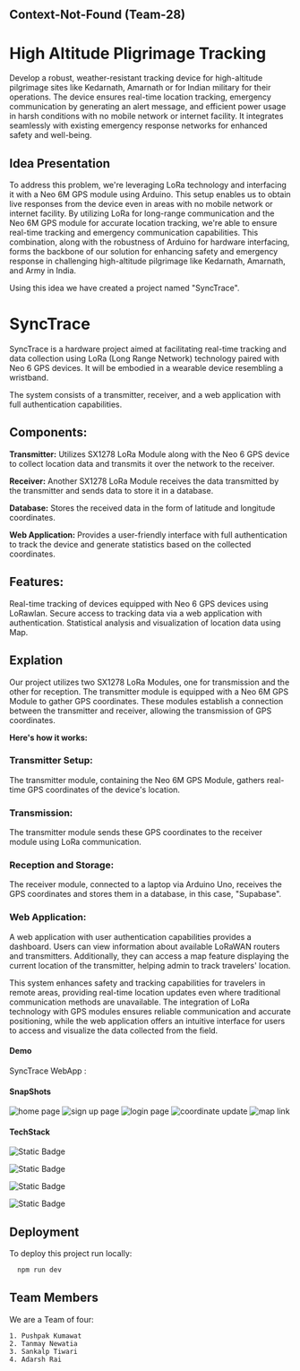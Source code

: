 
## Context-Not-Found (Team-28)
# High Altitude Pligrimage Tracking

Develop a robust, weather-resistant tracking device for high-altitude pilgrimage sites like Kedarnath, Amarnath or for Indian military for their operations. The device ensures real-time location tracking, emergency communication by generating an alert message, and efficient power usage in harsh conditions with no mobile network or internet facility. It integrates seamlessly with existing emergency response networks for enhanced safety and well-being.

## Idea Presentation

To address this problem, we're leveraging LoRa technology and interfacing it with a Neo 6M GPS module using Arduino. This setup enables us to obtain live responses from the device even in areas with no mobile network or internet facility. By utilizing LoRa for long-range communication and the Neo 6M GPS module for accurate location tracking, we're able to ensure real-time tracking and emergency communication capabilities. This combination, along with the robustness of Arduino for hardware interfacing, forms the backbone of our solution for enhancing safety and emergency response in challenging high-altitude pilgrimage like Kedarnath, Amarnath, and Army in India.

Using this idea we have created a project named "SyncTrace".
# SyncTrace

SyncTrace is a hardware project aimed at facilitating real-time tracking and data collection using LoRa (Long Range Network) technology paired with Neo 6 GPS devices. It will be embodied in a wearable device resembling a wristband.

The system consists of a transmitter, receiver, and a web application with full authentication capabilities. 


## Components:
**Transmitter:** Utilizes SX1278 LoRa Module along with the Neo 6 GPS device to collect location data and transmits it over the network to the receiver.

**Receiver:** Another SX1278 LoRa Module receives the data transmitted by the transmitter and sends data to store it in a database.

**Database:** Stores the received data in the form of latitude and longitude coordinates.

**Web Application:** Provides a user-friendly interface with full authentication to track the device and generate statistics based on the collected coordinates.


## Features:
Real-time tracking of devices equipped with Neo 6 GPS devices using LoRawlan.
Secure access to tracking data via a web application with authentication.
Statistical analysis and visualization of location data using Map.

## Explation
Our project utilizes two SX1278 LoRa Modules, one for transmission and the other for reception. The transmitter module is equipped with a Neo 6M GPS Module to gather GPS coordinates. These modules establish a connection between the transmitter and receiver, allowing the transmission of GPS coordinates.

**Here's how it works:**
### Transmitter Setup: 
The transmitter module, containing the Neo 6M GPS Module, gathers real-time GPS coordinates of the device's location.
### Transmission: 
The transmitter module sends these GPS coordinates to the receiver module using LoRa communication.
###  Reception and Storage: 
The receiver module, connected to a laptop via Arduino Uno, receives the GPS coordinates and stores them in a database, in this case, "Supabase".
### Web Application: 
A web application with user authentication capabilities provides a dashboard. Users can view information about available LoRaWAN routers and transmitters. Additionally, they can access a map feature displaying the current location of the transmitter, helping admin to track travelers' location.

This system enhances safety and tracking capabilities for travelers in remote areas, providing real-time location updates even where traditional communication methods are unavailable. The integration of LoRa technology with GPS modules ensures reliable communication and accurate positioning, while the web application offers an intuitive interface for users to access and visualize the data collected from the field.

#### Demo

SyncTrace WebApp : 


#### SnapShots

![home page ](https://github.com/Hackdata2024/28-cnf/assets/101463523/59295f17-22d5-4150-b439-3758ef12385d)
![sign up page](https://github.com/Hackdata2024/28-cnf/assets/101463523/2652b5f3-397a-4b05-ad5a-3f5bcd3c296f)
![login page](https://github.com/Hackdata2024/28-cnf/assets/101463523/3ca1a05c-bdf0-40c5-b9df-dce27d7872eb)
![coordinate update ](https://github.com/Hackdata2024/28-cnf/assets/101463523/574e4ff2-9087-4048-bb0a-10cd8ac0e9a6)
![map link](https://github.com/Hackdata2024/28-cnf/assets/101463523/558ad9d0-b5f4-4db3-894b-fdba8298a708)


#### TechStack

![Static Badge](https://img.shields.io/badge/NextJS-black)

![Static Badge](https://img.shields.io/badge/RestAPI-blue)

![Static Badge](https://img.shields.io/badge/SupaBase-green)

![Static Badge](https://img.shields.io/badge/Vercel-black)


## Deployment

To deploy this project run locally:

```bash
  npm run dev
```



## Team Members

We are a Team of four:

    1. Pushpak Kumawat 
    2. Tanmay Newatia
    3. Sankalp Tiwari
    4. Adarsh Rai
